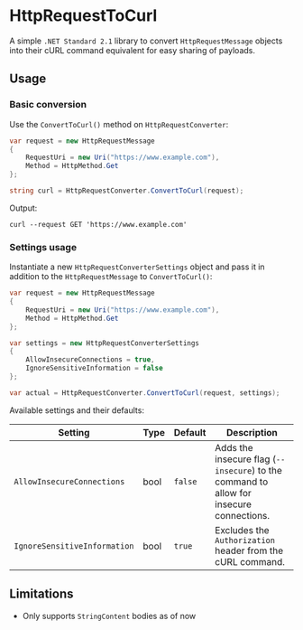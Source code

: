 # HttpRequestToCurl

A simple `.NET Standard 2.1` library to convert `HttpRequestMessage` objects into their cURL command equivalent for easy sharing of payloads. 

## Usage

### Basic conversion

Use the `ConvertToCurl()` method on `HttpRequestConverter`:

```csharp
var request = new HttpRequestMessage
{
    RequestUri = new Uri("https://www.example.com"),
    Method = HttpMethod.Get
};

string curl = HttpRequestConverter.ConvertToCurl(request);
```

Output:

```shell
curl --request GET 'https://www.example.com'
```

### Settings usage

Instantiate a new `HttpRequestConverterSettings` object and pass it in addition to the `HttpRequestMessage` to `ConvertToCurl()`: 

```csharp
var request = new HttpRequestMessage
{
    RequestUri = new Uri("https://www.example.com"),
    Method = HttpMethod.Get
};

var settings = new HttpRequestConverterSettings
{
    AllowInsecureConnections = true,
    IgnoreSensitiveInformation = false
};

var actual = HttpRequestConverter.ConvertToCurl(request, settings);
```

Available settings and their defaults:

| Setting                      | Type | Default | Description                                                                             | 
|------------------------------| ---- |---------|-----------------------------------------------------------------------------------------|
| `AllowInsecureConnections`   | bool | `false` | Adds the insecure flag (`--insecure`) to the command to allow for insecure connections. |
| `IgnoreSensitiveInformation` | bool | `true`  | Excludes the `Authorization` header from the cURL command.                              |

## Limitations

- Only supports `StringContent` bodies as of now
